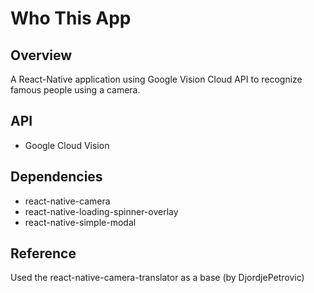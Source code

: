 # Who This App

## Overview

A React-Native application using Google Vision Cloud API to recognize famous people using a camera.

## API 
  - Google Cloud Vision

## Dependencies 
  - react-native-camera
  - react-native-loading-spinner-overlay
  - react-native-simple-modal
  
## Reference

Used the react-native-camera-translator as a base (by DjordjePetrovic)